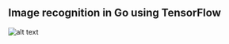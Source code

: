 ## Image recognition in Go using TensorFlow

![alt text](http://cdn.codesamplez.com/wp-content/uploads/2015/12/golang.png)
